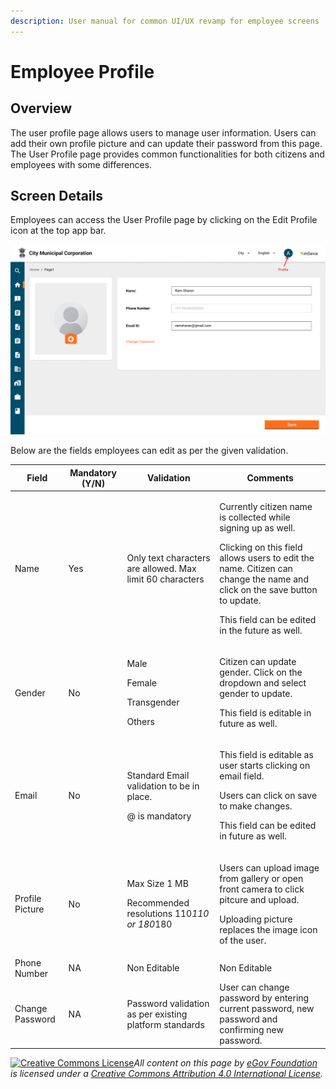 ```yaml
---
description: User manual for common UI/UX revamp for employee screens
---
```


# Employee Profile

## Overview

The user profile page allows users to manage user information. Users can add their own profile picture and can update their password from this page. The User Profile page provides common functionalities for both citizens and employees with some differences.

## Screen Details

Employees can access the User Profile page by clicking on the Edit Profile icon at the top app bar.

![](<../../../../.gitbook/assets/image (374).png>)

Below are the fields employees can edit as per the given validation.

| **Field**       | **Mandatory (Y/N)** | **Validation**                                                        | **Comments**                                                                                                                                                                                                                                               |
| --------------- | ------------------- | --------------------------------------------------------------------- | ---------------------------------------------------------------------------------------------------------------------------------------------------------------------------------------------------------------------------------------------------------- |
| Name            | Yes                 | Only text characters are allowed. Max limit 60 characters             | <p>Currently citizen name is collected while signing up as well.</p><p>Clicking on this field allows users to edit the name. Citizen can change the name and click on the save button to update.</p><p>This field can be edited in the future as well.</p> |
| Gender          | No                  | <p>Male</p><p>Female</p><p>Transgender</p><p>Others</p>               | <p>Citizen can update gender. Click on the dropdown and select gender to update.</p><p>This field is editable in future as well.</p>                                                                                                                       |
| Email           | No                  | <p>Standard Email validation to be in place.</p><p>@ is mandatory</p> | <p>This field is editable as user starts clicking on email field.</p><p>Users can click on save to make changes.</p><p>This field can be edited in future as well.</p>                                                                                     |
| Profile Picture | No                  | <p>Max Size 1 MB</p><p>Recommended resolutions 110*110 or 180*180</p> | <p>Users can upload image from gallery or open front camera to click pitcure and upload.</p><p>Uploading picture replaces the image icon of the user.</p>                                                                                                  |
| Phone Number    | NA                  | Non Editable                                                          | Non Editable                                                                                                                                                                                                                                               |
| Change Password | NA                  | Password validation as per existing platform standards                | User can change password by entering current password, new password and confirming new password.                                                                                                                                                           |

[![Creative Commons License](https://i.creativecommons.org/l/by/4.0/80x15.png)](http://creativecommons.org/licenses/by/4.0/)_All content on this page by_ [_eGov Foundation_](https://egov.org.in/) _is licensed under a_ [_Creative Commons Attribution 4.0 International License_](http://creativecommons.org/licenses/by/4.0/)_._
